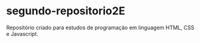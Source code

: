 # segundo-repositorio2E
Repositório criado para estudos de programação em linguagem HTML, CSS e Javascript.
